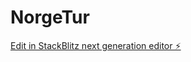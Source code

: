 # NorgeTur

[Edit in StackBlitz next generation editor ⚡️](https://stackblitz.com/~/github.com/MaksymDramaretskyi-1/NorgeTur)